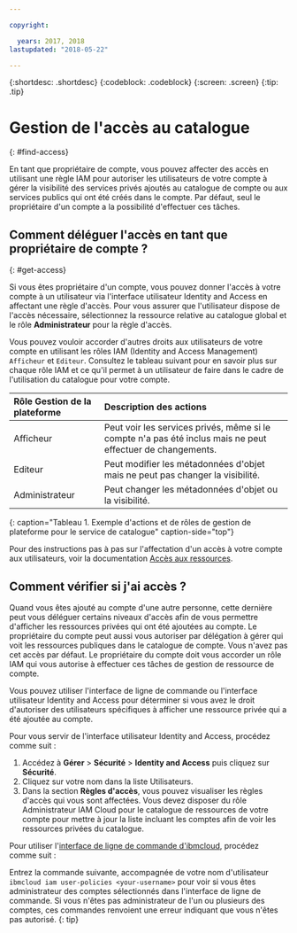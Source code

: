 ```yaml
---

copyright:

  years: 2017, 2018
lastupdated: "2018-05-22"

---
```


{:shortdesc: .shortdesc}
{:codeblock: .codeblock}
{:screen: .screen}
{:tip: .tip}

# Gestion de l'accès au catalogue
{: #find-access}

En tant que propriétaire de compte, vous pouvez affecter des accès en utilisant une règle IAM pour autoriser les utilisateurs de votre compte à gérer la visibilité des services privés ajoutés au catalogue de compte ou aux services publics qui ont été créés dans le compte. Par défaut, seul le propriétaire d'un compte a la possibilité d'effectuer ces tâches.

## Comment déléguer l'accès en tant que propriétaire de compte ?
{: #get-access}

Si vous êtes propriétaire d'un compte, vous pouvez donner l'accès à votre compte à un utilisateur via l'interface utilisateur Identity and Access en affectant une règle d'accès. Pour vous assurer que l'utilisateur dispose de l'accès nécessaire, sélectionnez la ressource relative au catalogue global et le rôle **Administrateur** pour la règle d'accès.

Vous pouvez vouloir accorder d'autres droits aux utilisateurs de votre compte en utilisant les rôles IAM (Identity and Access Management) `Afficheur` et `Editeur`. Consultez le tableau suivant pour en savoir plus sur chaque rôle IAM et ce qu'il permet à un utilisateur de faire dans le cadre de l'utilisation du catalogue pour votre compte.

| Rôle Gestion de la plateforme | Description des actions |
|:-----------------|:-----------------|
| Afficheur | Peut voir les services privés, même si le compte n'a pas été inclus mais ne peut effectuer de changements. |
| Editeur | Peut modifier les métadonnées d'objet mais ne peut pas changer la visibilité. |
| Administrateur | Peut changer les métadonnées d'objet ou la visibilité.  |
{: caption="Tableau 1. Exemple d'actions et de rôles de gestion de plateforme pour le service de catalogue" caption-side="top"}

Pour des instructions pas à pas sur l'affectation d'un accès à votre compte aux utilisateurs, voir la documentation [Accès aux ressources](/docs/iam/mngiam.html#iammanidaccser#resourceaccess).


## Comment vérifier si j'ai accès ?

Quand vous êtes ajouté au compte d'une autre personne, cette dernière peut vous déléguer certains niveaux d'accès afin de vous permettre d'afficher les ressources privées qui ont été ajoutées au compte. Le propriétaire du compte peut aussi vous autoriser par délégation à gérer qui voit les ressources publiques dans le catalogue de compte. Vous n'avez pas cet accès par défaut. Le propriétaire du compte doit vous accorder un rôle IAM qui vous autorise à effectuer ces tâches de gestion de ressource de compte.

Vous pouvez utiliser l'interface de ligne de commande ou l'interface utilisateur Identity and Access pour déterminer si vous avez le droit d'autoriser des utilisateurs spécifiques à afficher une ressource privée qui a été ajoutée au compte.

Pour vous servir de l'interface utilisateur Identity and Access, procédez comme suit :

1. Accédez à **Gérer** > **Sécurité** > **Identity and Access** puis cliquez sur **Sécurité**.
2. Cliquez sur votre nom dans la liste Utilisateurs.
3. Dans la section **Règles d'accès**, vous pouvez visualiser les règles d'accès qui vous sont affectées. Vous devez disposer du rôle Administrateur IAM Cloud pour le catalogue de ressources de votre compte pour mettre à jour la liste incluant les comptes afin de voir les ressources privées du catalogue.

Pour utiliser l'[interface de ligne de commande d'ibmcloud](/docs/cli/reference/bluemix_cli/bx_cli.html#ibmcloud_commands_iam), procédez comme suit :

Entrez la commande suivante, accompagnée de votre nom d'utilisateur `ibmcloud iam user-policies <your-username>` pour voir si vous êtes administrateur des comptes sélectionnés dans l'interface de ligne de commande. Si vous n'êtes pas administrateur de l'un ou plusieurs des comptes, ces commandes renvoient une erreur indiquant que vous n'êtes pas autorisé.
{: tip}

